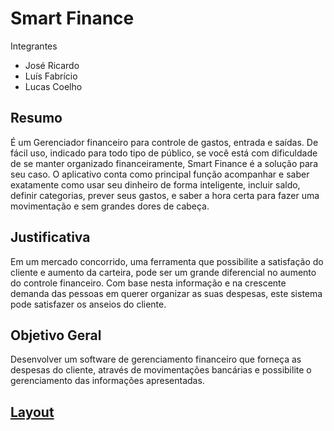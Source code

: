 # Smart Finance
Integrantes 
* José Ricardo
* Luís Fabrício
* Lucas Coelho

## Resumo 
É um Gerenciador financeiro para controle de gastos, entrada e saídas. De fácil uso, indicado para todo tipo de público, se você está com dificuldade de se manter organizado financeiramente, Smart Finance é a solução para seu caso. O aplicativo conta como principal função acompanhar e saber exatamente como usar seu dinheiro de forma inteligente, incluir saldo, definir categorias, prever seus gastos, e saber a hora certa para fazer uma movimentação e sem grandes dores de cabeça.

## Justificativa
Em um mercado concorrido, uma ferramenta que possibilite a satisfação do cliente e aumento da carteira, pode ser um grande diferencial no aumento do controle financeiro. Com base nesta informação e na crescente demanda das pessoas em querer organizar as suas despesas, este sistema pode satisfazer os anseios do cliente.

## Objetivo Geral
Desenvolver um software de gerenciamento financeiro que forneça as despesas do cliente, através de movimentações bancárias e possibilite o gerenciamento das informações apresentadas.

## [Layout](https://www.figma.com/file/kbju5hVlqtUnPcIyNaQoUf/Smart-Finance?node-id=0%3A1)
